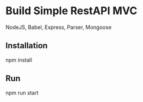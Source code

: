 # Build Simple RestAPI MVC
NodeJS, Babel, Express, Parser, Mongoose

## Installation
npm install

## Run
npm run start